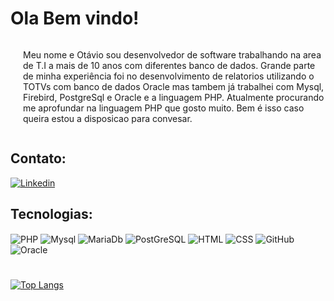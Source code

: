 # Ola Bem vindo!

<div style="display: flex; align-items: center;">
  <p style="flex: 1; margin-left: 20px; ">
  Meu nome e Otávio sou desenvolvedor de software trabalhando na area de T.I a mais de 10 anos com diferentes banco de dados. Grande parte de minha experiência foi no desenvolvimento de relatorios utilizando o TOTVs com banco de dados Oracle mas tambem já trabalhei com Mysql, Firebird, PostgreSql e Oracle e a linguagem PHP. Atualmente procurando me aprofundar na linguagem PHP que gosto muito. Bem é isso caso queira estou a disposicao para convesar.
  </p>
</div>


## Contato:

[![Linkedin](https://img.shields.io/badge/LinkedIn-0077B5?style=for-the-badge&logo=linkedin&logoColor=white)](https://www.linkedin.com/in/otaviojc/)

## Tecnologias:

<div >
    <img align="center" alt="PHP" src="https://img.shields.io/badge/PHP-777BB4?style=for-the-badge&logo=php&logoColor=white">
    <img align="center" alt="Mysql" src="https://img.shields.io/badge/MySQL-00000F?style=for-the-badge&logo=mysql&logoColor=white">
    <img align="center" alt="MariaDb" src="https://img.shields.io/badge/MariaDB-003545?style=for-the-badge&logo=mariadb&logoColor=white">
    <img align="center" alt="PostGreSQL" src="https://img.shields.io/badge/PostgreSQL-316192?style=for-the-badge&logo=postgresql&logoColor=white">
    <img align="center" alt="HTML" src="https://img.shields.io/badge/HTML-239120?style=for-the-badge&logo=html5&logoColor=white">
    <img align="center" alt="CSS" src="https://img.shields.io/badge/CSS-239120?&style=for-the-badge&logo=css3&logoColor=white">
    <img align="center" alt="GitHub" src="https://img.shields.io/badge/GitHub-100000?style=for-the-badge&logo=github&logoColor=white">
    <img align="center" alt="Oracle" src="https://img.shields.io/badge/Oracle-F80000?style=for-the-badge&logo=oracle&logoColor=black">
</div>

#
[![Top Langs](https://github-readme-stats.vercel.app/api/top-langs/?username=distro104&layout=donut)](https://github.com/anuraghazra/github-readme-stats)